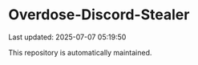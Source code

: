 # Overdose-Discord-Stealer

Last updated: 2025-07-07 05:19:50

This repository is automatically maintained.
